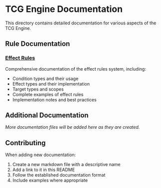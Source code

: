 # TCG Engine Documentation

This directory contains detailed documentation for various aspects of the TCG Engine.

## Rule Documentation

### [Effect Rules](effectRules.md)
Comprehensive documentation of the effect rules system, including:
- Condition types and their usage
- Effect types and their implementation
- Target types and scopes
- Complete examples of effect rules
- Implementation notes and best practices

## Additional Documentation
*More documentation files will be added here as they are created.*

## Contributing
When adding new documentation:
1. Create a new markdown file with a descriptive name
2. Add a link to it in this README
3. Follow the established documentation format
4. Include examples where appropriate 